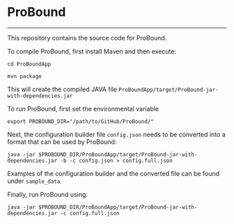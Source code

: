 # ProBound
---
This repository contains the source code for ProBound.

To compile ProBound, first install Maven and then execute:

`cd ProBoundApp`

`mvn package`

This will create the compiled JAVA file `ProBoundApp/target/ProBound-jar-with-dependencies.jar`

To run ProBound, first set the environmental variable

`export PROBOUND_DIR="/path/to/GitHub/ProBound/"`

Next, the configuration builder file `config.json` needs to be converted into a format that can be used by ProBound:

`java -jar $PROBOUND_DIR/ProBoundApp/target/ProBound-jar-with-dependencies.jar -b -c config.json > config.full.json`

Examples of the configuration builder and the converted file can be found under `sample_data`.

Finally, run ProBound using:

`java -jar $PROBOUND_DIR/ProBoundApp/target/ProBound-jar-with-dependencies.jar -c config.full.json`

